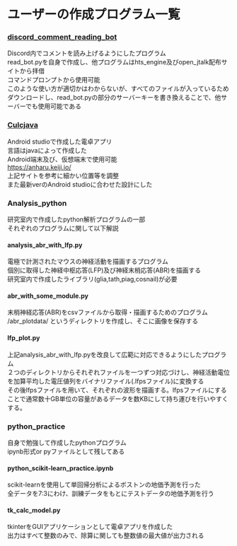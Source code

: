 # ユーザーの作成プログラム一覧

### [discord_comment_reading_bot]("https://github.com/smasa1112/make_program/tree/master/discord_comment_reading_bot")
Discord内でコメントを読み上げるようにしたプログラム  
read_bot.pyを自身で作成し、他プログラムはhts_engine及びopen_jtalk配布サイトから拝借  
コマンドプロンプトから使用可能  
このような使い方が適切かはわからないが、すべてのファイルが入っているためダウンロードし、read_bot.pyの部分のサーバーキーを書き換えることで、他サーバーでも使用可能である  

###  [Culcjava]("https://github.com/smasa1112/make_program/tree/master/Culcjava")
Android studioで作成した電卓アプリ  
言語はjavaによって作成した  
Android端末及び、仮想端末で使用可能  
https://anharu.keiji.io/  
上記サイトを参考に細かい位置等を調整  
また最新verのAndroid studioに合わせた設計にした  

### Analysis_python  
研究室内で作成したpython解析プログラムの一部  
それぞれのプログラムに関して以下解説  

#### analysis_abr_with_lfp.py  
電極で計測されたマウスの神経活動を描画するプログラム  
個別に取得した神経中枢応答(LFP)及び神経末梢応答(ABR)を描画する  
研究室内で作成したライブラリ(glia,tath,piag,cosnail)が必要  

#### abr_with_some_module.py
末梢神経応答(ABR)をcsvファイルから取得・描画するためのプログラム  
/abr_plotdata/ というディレクトリを作成し、そこに画像を保存する  

#### lfp_plot.py
上記analysis_abr_with_lfp.pyを改良して広範に対応できるようにしたプログラム  
２つのディレクトリからそれぞれファイルを一つずつ対応づけし、神経活動電位を加算平均した電圧値列をバイナリファイル(.lfpsファイル)に変換する  
その後lfpsファイルを用いて、それぞれの波形を描画する。lfpsファイルにすることで通常数十GB単位の容量があるデータを数KBにして持ち運びを行いやすくする。

### python_practice  
自身で勉強して作成したpythonプログラム   
ipynb形式or pyファイルとして残してある  

#### python_scikit-learn_practice.ipynb
scikit-learnを使用して単回帰分析によるボストンの地価予測を行った  
全データを7:3にわけ、訓練データをもとにテストデータの地価予測を行う  

#### tk_calc_model.py
tkinterをGUIアプリケーションとして電卓アプリを作成した  
出力はすべて整数のみで、除算に関しても整数値の最大値が出力される  
